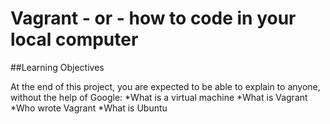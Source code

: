 # Vagrant - or - how to code in your local computer

##Learning Objectives

At the end of this project, you are expected to be able to explain to anyone, without the help of Google:
*What is a virtual machine
*What is Vagrant
*Who wrote Vagrant
*What is Ubuntu
